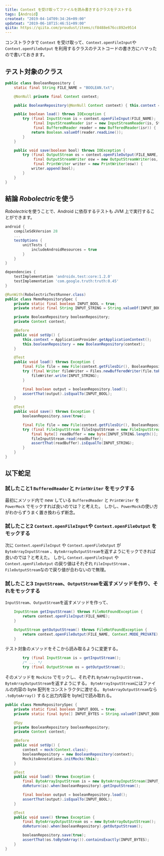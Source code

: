```yaml
---
title: Context を受け取ってファイルを読み書きするクラスをテストする
tags: [Android]
createat: "2019-04-14T09:34:26+09:00"
updateat: "2019-06-18T15:46:51+09:00"
qiita: https://qiita.com/proudust/items/cf8488e676cc892e9514
---
```


コンストラクタで `Context` を受け取って、`Context.openFileInput`や `Context.openFileOutput` を利用するクラスのテストコードの書き方にハマったので書いておきます。

## テスト対象のクラス

```BooleanRepository.java
public class BooleanRepository {
    static final String FILE_NAME = "BOOLEAN.txt";

    @NonNull private final Context context;

    public BooleanRepository(@NonNull Context context) { this.context = context; }

    public boolean load() throws IOException {
        try (final InputStream is = context.openFileInput(FILE_NAME);
             final InputStreamReader isr = new InputStreamReader(is, StandardCharsets.UTF_8);
             final BufferedReader reader = new BufferedReader(isr)) {
            return Boolean.valueOf(reader.readLine());
        }
    }

    public void save(boolean bool) throws IOException {
        try (final OutputStream os = context.openFileOutput(FILE_NAME, Context.MODE_PRIVATE);
             final OutputStreamWriter osw = new OutputStreamWriter(os, StandardCharsets.UTF_8);
             final PrintWriter writer = new PrintWriter(osw)) {
            writer.append(bool);
        }
    }
}
```

## 結論 *Robolectric*を使う

*Robolectric*を使うことで、Android に依存するテストも JVM 上で実行することができます。

``` build.gradle
android {
    compileSdkVersion 28
    ...
    testOptions {
        unitTests {
            includeAndroidResources = true
        }
    }
}

dependencies {
    testImplementation 'androidx.test:core:1.2.0'
    testImplementation 'com.google.truth:truth:0.45'
}

```

``` BooleanRepositorySpec.java
@RunWith(RobolectricTestRunner.class)
public class MemoRepositorySpec {
    private static final boolean INPUT_BOOL = true;
    private static final String INPUT_STRING = String.valueOf(INPUT_BOOL);

    private BooleanRepository booleanRepository;
    private Context context;

    @Before
    public void setUp() {
        this.context = ApplicationProvider.getApplicationContext();
        this.booleanRepository = new BooleanRepository(context);
    }

    @Test
    public void load() throws Exception {
        final File file = new File(context.getFilesDir(), BooleanRepository.FILE_NAME);
        try (final Writer fileWriter = Files.newBufferedWriter(file.toPath(), StandardCharsets.UTF_8)) {
            fileWriter.write(INPUT_STRING);
        }

        final boolean output = booleanRepository.load();
        assertThat(output).isEqualTo(INPUT_BOOL);
    }

    @Test
    public void save() throws Exception {
        booleanRepository.save(true);

        final File file = new File(context.getFilesDir(), BooleanRepository.FILE_NAME);
        try (final FileInputStream fileInputStream = new FileInputStream(file)) {
            final byte[] readBuffer = new byte[INPUT_STRING.length()];
            fileInputStream.read(readBuffer);
            assertThat(readBuffer).isEqualTo(INPUT_STRING);
        }
    }
}
```

## 以下蛇足

### 試したこと1 `BufferedReader`と `PrintWriter` をモックする

最初にメソッド内で new している `BufferedReader` と `PrintWriter` を `PowerMock` でモックすれば良いのでは？と考えた。
しかし、`PowerMock`の使い方がわからずうまく置き換わらず断念。

### 試したこと2 `Context.openFileInput`や `Context.openFileOutput` をモックする

次に `Context.openFileInput` や `Context.openFileOutput` が `ByteArrayInputStream` 、`ByteArrayOutputStream`を返すようにモックできれば良いのでは？と考えた。
しかし `Context.openFileInput` や `Context.openFileOutput` の戻り値はそれぞれ `FileInputStream` 、`FileOutputStream`なので戻り値が合わないので無理。

### 試したこと3 `InputStream`、`OutputStream`を返すメソッドを作り、それをモックする

`InputStream`、`OutputStream`を返すメソッドを作って、

```BooleanRepository.java
    InputStream getInputStream() throws FileNotFoundException {
        return context.openFileInput(FILE_NAME);
    }

    OutputStream getOutputStream() throws FileNotFoundException {
        return context.openFileOutput(FILE_NAME, Context.MODE_PRIVATE);
    }
```

テスト対象のメソッドをそこから読み取るように変更する。

```BooleanRepository.java
        try (final InputStream is = getInputStream();
        /* ... */
        try (final OutputStream os = getOutputStream();
```

そのメソッドを `Mockito` でモックし、それぞれ `ByteArrayInputStream` 、`ByteArrayOutputStream`を返すようにする。
`ByteArrayInputStream`にはファイルの内容の byte 配列をコンストラクタに渡せる。
`ByteArrayOutputStream`なら `.toByteArray()` すると出力内容を byte[]で読み取れる。

```BooleanRepositorySpec.java
public class MemoRepositorySpec {
    private static final boolean INPUT_BOOL = true;
    private static final byte[] INPUT_BYTES = String.valueOf(INPUT_BOOL).getBypes(StandardCharsets.UTF_8);

    @Spy
    private BooleanRepository booleanRepository;
    private Context context;

    @Before
    public void setUp() {
        context = mock(Context.class);
        booleanRepository = new BooleanRepository(context);
        MockitoAnnotations.initMocks(this);
    }

    @Test
    public void load() throws Exception {
        final ByteArrayInputStream is = new ByteArrayInputStream(INPUT_BYTES);
        doReturn(is).when(booleanRepository).getInputStream();

        final boolean output = booleanRepository.load();
        assertThat(output).isEqualTo(INPUT_BOOL);
    }

    @Test
    public void save() throws Exception {
        final ByteArrayOutputStream os = new ByteArrayOutputStream();
        doReturn(os).when(booleanRepository).getOutputStream();

        booleanRepository.save(true);
        assertThat(os.toByteArray()).containsExactly(INPUT_BYTES);
    }
}
```
